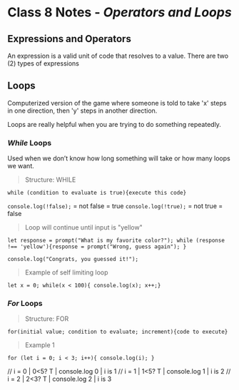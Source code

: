 # Class 8 Notes - *Operators and Loops*

## Expressions and Operators

An expression is a valid unit of code that resolves to a value. There are two (2) types of expressions

## Loops

Computerized version of the game where someone is told to take 'x' steps in one direction, then 'y' steps in another direction.

Loops are really helpful when you are trying to do something repeatedly. 

### *While* Loops

Used when we don’t know how long something will take or how many loops we want. 

> Structure: WHILE

`while (condition to evaluate is true){execute this code}`

`console.log(!false);` = not false = true
`console.log(!true);` = not true = false

> Loop will continue until input is "yellow"

`let response = prompt("What is my favorite color?");
while (response !== 'yellow'){response = prompt("Wrong, guess again");
}`

`console.log("Congrats, you guessed it!");`

> Example of self limiting loop

`let x = 0;
while(x < 100){
    console.log(x);
    x++;}`

### *For* Loops

> Structure: FOR

`for(initial value; condition to evaluate; increment){code to execute}`

> Example 1

`for (let i = 0; i < 3; i++){
    console.log(i);
    }`

// i = 0 | 0<5? T | console.log 0 | i is 1
// i = 1 | 1<5? T | console.log 1 | i is 2
// i = 2 | 2<3? T | console.log 2 | i is 3